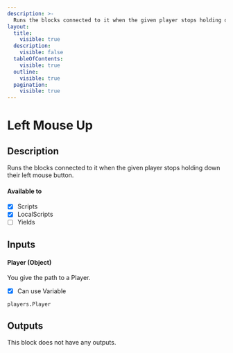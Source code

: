 ```yaml
---
description: >-
  Runs the blocks connected to it when the given player stops holding down their left mouse button.
layout:
  title:
    visible: true
  description:
    visible: false
  tableOfContents:
    visible: true
  outline:
    visible: true
  pagination:
    visible: true
---
```


# Left Mouse Up

## Description

Runs the blocks connected to it when the given player stops holding down their left mouse button.

#### Available to

* [x] Scripts
* [x] LocalScripts
* [ ] Yields

## Inputs

#### Player (Object)

You give the path to a Player.

* [x] Can use Variable

```
players.Player
```

## Outputs

This block does not have any outputs.